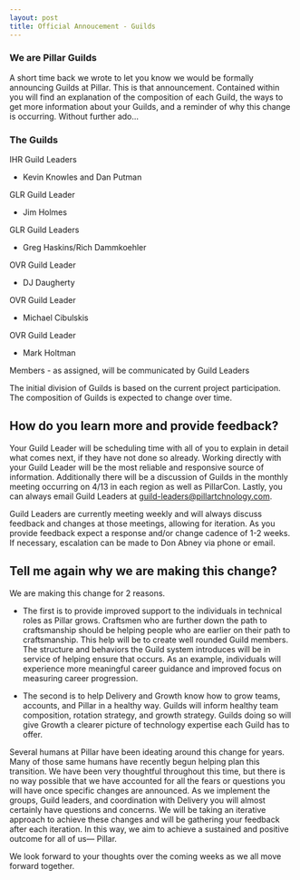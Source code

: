 ```yaml
---
layout: post
title: Official Annoucement - Guilds
---
```


### We are Pillar Guilds

A short time back we wrote to let you know we would be formally announcing Guilds at Pillar. This is that announcement. Contained within you will find an explanation of the composition of each Guild, the ways to get more information about your Guilds, and a reminder of why this change is occurring. Without further ado...

### The Guilds

IHR Guild Leaders
- Kevin Knowles and Dan Putman

GLR Guild Leader
- Jim Holmes

GLR Guild Leaders
- Greg Haskins/Rich Dammkoehler

OVR Guild Leader
- DJ Daugherty

OVR Guild Leader
- Michael Cibulskis

OVR Guild Leader
- Mark Holtman

Members - as assigned, will be communicated by Guild Leaders

The initial division of Guilds is based on the current project participation.  The composition of Guilds is expected to change over time.

## How do you learn more and provide feedback?

Your Guild Leader will be scheduling time with all of you to explain in detail what comes next, if they have not done so already. Working directly with your Guild Leader will be the most reliable and responsive source of information. Additionally there will be a discussion of Guilds in the monthly meeting occurring on 4/13 in each region as well as PillarCon. Lastly, you can always email Guild Leaders at guild-leaders@pillartchnology.com.

Guild Leaders are currently meeting weekly and will always discuss feedback and changes at those meetings, allowing for iteration. As you provide feedback expect a response and/or change cadence of 1-2 weeks. If necessary,  escalation can be made to Don Abney via phone or email.

## Tell me again why we are making this change?
We are making this change for 2 reasons. 

* The first is to provide improved support to the individuals in technical roles as Pillar grows. Craftsmen who are further down the path to craftsmanship should be helping people who are earlier on their path to craftsmanship. This help will be to create well rounded Guild members. The structure and behaviors the Guild system introduces will be in service of helping ensure that occurs. As an example, individuals will experience more meaningful career guidance and improved focus on measuring career progression.

* The second is to help Delivery and Growth know how to grow teams, accounts, and Pillar in a healthy way. Guilds will inform healthy team composition, rotation strategy, and growth strategy. Guilds doing so will give Growth a clearer picture of technology expertise each Guild has to offer.

Several humans at Pillar have been ideating around this change for years. Many of those same humans have recently begun helping plan this transition. We have been very thoughtful throughout this time, but there is no way possible that we have accounted for all the fears or questions you will have once specific changes are announced. As we implement the groups, Guild leaders, and coordination with Delivery you will almost certainly have questions and concerns. We will be taking an iterative approach to achieve these changes and will be gathering your feedback after each iteration. In this way, we aim to achieve a sustained and positive outcome for all of us— Pillar.

We look forward to your thoughts over the coming weeks as we all move forward together.
